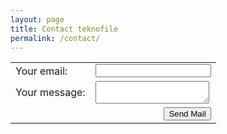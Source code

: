 ```yaml
---
layout: page
title: Contact teknofile
permalink: /contact/
---
```


<!-- modify this form HTML and place wherever you want your form -->
<form action="https://formspree.io/f/xgvwgkyq" method="POST">
<table>
  <tr>
    <td>Your email:</td>
    <td><input type="email" name="email"></td>
  </tr>
  <tr>
    <td>Your message:</td>
    <td><textarea name="message"></textarea></td>
  </tr>
  <tr>
    <td colspan="2" align="right"><button type="submit">Send Mail</button></td>
  </tr>
</table>
</form>
